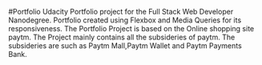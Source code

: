 #Portfolio
Udacity Portfolio project for the Full Stack Web Developer Nanodegree. Portfolio created using Flexbox and Media Queries for its responsiveness.
The Portfolio Project is based on the Online shopping site paytm.
The Project mainly contains all the subsideries of paytm.
The subsideries are such as Paytm Mall,Paytm Wallet and Paytm Payments Bank.
